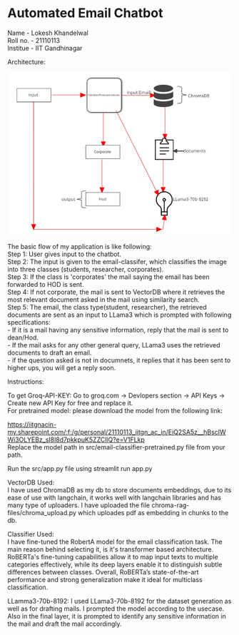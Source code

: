 # Automated Email Chatbot
Name - Lokesh Khandelwal<br>
Roll no. - 21110113<br>
Institue - IIT Gandhinagar<br>

Architecture:

![Project screenshot](img/chatbot%20architecture.jpg)

The basic flow of my application is like following:<br>
Step 1: User gives input to the chatbot.<br>
Step 2: The input is given to the email-classifer, which classifies the image into three classes (students, researcher, corporates).<br>
Step 3: If the class is 'corporates' the mail saying the email has been forwarded to HOD is sent.<br>
Step 4: If not corporate, the mail is sent to VectorDB where it retrieves the most relevant document asked in the mail using similarity search.<br>
Step 5: The email, the class type(student, researcher), the retrieved documents are sent as an input to LLama3 which is prompted with following specifications:<br>
        - If it is a mail having any sensitive information, reply that the mail is sent to dean/Hod.<br>
        - If the mail asks for any other general query, LLama3 uses the retrieved documents to draft an email.<br>
        - if the question asked is not in documnets, it replies that it has been sent to higher ups, you will get a reply soon.<br>

Instructions:<br>

To get Groq-API-KEY: Go to groq.com -> Devlopers section -> API Keys -> Create new API Key for free and replace it.<br>
For pretrained model: please download the model from the following link:<br>


https://iitgnacin-my.sharepoint.com/:f:/g/personal/21110113_iitgn_ac_in/EiQ2SA5z__hBscIWWi3OLYEBz_sI8l8d7pkkpuK5ZZCllQ?e=V1FLkp<br>
Replace the model path in src/email-classifier-pretrained.py file from your path.<br>

Run the src/app.py file using streamlit run app.py<br>

VectorDB Used:<br>
I have used ChromaDB as my db to store documents embeddings, due to its ease of use with langchain, it works well with langchain libraries and has many type of uploaders. I have uploaded the file chroma-rag-files/chroma_upload.py which uploades pdf as embedding in chunks to the db.<br>

Classifier Used:<br>
I have fine-tuned the RobertA model for the email classification task. The main reason behind selecting it, is it's transformer based architecture. RoBERTa's fine-tuning capabilities allow it to map input texts to multiple categories effectively, while its deep layers enable it to distinguish subtle differences between classes. Overall, RoBERTa’s state-of-the-art performance and strong generalization make it ideal for multiclass classification.<br>

LLamma3-70b-8192:
I used LLama3-70b-8192 for the dataset generation as well as for drafting mails. I prompted the model according to the usecase. Also in the final layer, it is prompted to identify any sensitive information in the mail and draft the mail accordingly.



        




